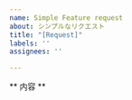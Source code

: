 ```yaml
---
name: Simple Feature request
about: シンプルなリクエスト
title: "[Request]"
labels: ''
assignees: ''

---
```


** 内容 **
